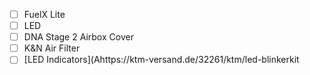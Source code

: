 
- [ ] FuelX Lite
- [ ] LED 
- [ ] DNA Stage 2 Airbox Cover
- [ ] K&N Air Filter
- [ ] [LED Indicators](Ahttps://ktm-versand.de/32261/ktm/led-blinkerkit